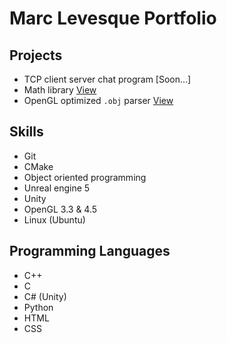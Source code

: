 # Marc Levesque Portfolio
## Projects 
- TCP client server chat program [Soon...]
- Math library [View](https://github.com/MLev29/LibMath)
- OpenGL optimized `.obj` parser [View](https://github.com/MLev29/ObjectParser)

## Skills
- Git
- CMake
- Object oriented programming
- Unreal engine 5
- Unity
- OpenGL 3.3 & 4.5
- Linux (Ubuntu)

## Programming Languages
- C++
- C
- C# (Unity)
- Python
- HTML
- CSS
